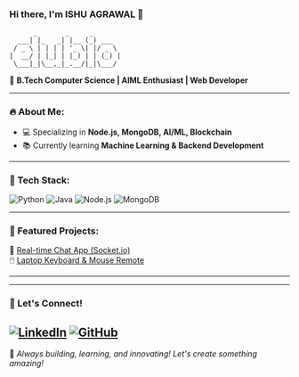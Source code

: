 ### Hi there, I'm ISHU AGRAWAL 👋

```ascii
      _       _     _        
  ___| |_   _| |__ (_) ___   
 / _ \ | | | | '_ \| |/ _ \  
|  __/ | |_| | |_) | | (_) | 
 \___|_|\__,_|_.__/|_|\___/  
```

🚀 **B.Tech Computer Science | AIML Enthusiast | Web Developer**


---

### 🔥 About Me:
- 💻 Specializing in **Node.js, MongoDB, AI/ML, Blockchain**
- 📚 Currently learning **Machine Learning & Backend Development**

---

### 🚀 Tech Stack:

![Python](https://img.shields.io/badge/Python-3776AB?style=for-the-badge&logo=python&logoColor=white)
![Java](https://img.shields.io/badge/Java-007396?style=for-the-badge&logo=java&logoColor=white)
![Node.js](https://img.shields.io/badge/Node.js-339933?style=for-the-badge&logo=node.js&logoColor=white)
![MongoDB](https://img.shields.io/badge/MongoDB-4EA94B?style=for-the-badge&logo=mongodb&logoColor=white)

---

### 📌 Featured Projects:
💬 [Real-time Chat App (Socket.io)](https://github.com/your-github-username/chat-app)  
🖱️ [Laptop Keyboard & Mouse Remote](https://github.com/your-github-username/remote-control)  

---

---

### 🎯 Let's Connect!
[![LinkedIn](https://img.shields.io/badge/LinkedIn-0077B5?style=for-the-badge&logo=linkedin&logoColor=white)](https://www.linkedin.com/in/ishu-agrawal-6b9286289/)
[![GitHub](https://img.shields.io/badge/GitHub-181717?style=for-the-badge&logo=github&logoColor=white)](https://github.com/Ishu6129) 
---

🚀 *Always building, learning, and innovating! Let's create something amazing!*
